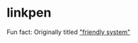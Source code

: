 # linkpen
Fun fact: Originally titled ["friendly system"](https://cdn.hydraulisc.net/MNx6GNg9TybX.png)
